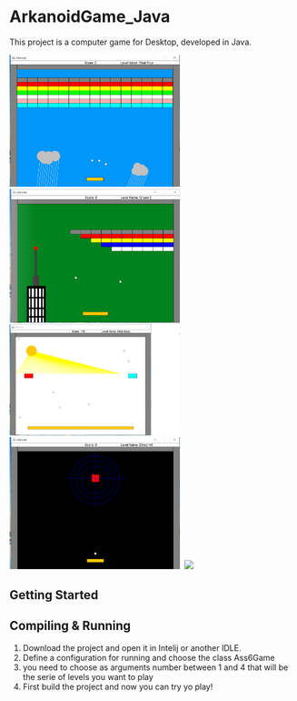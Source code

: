 # ArkanoidGame_Java

This project is a computer game for Desktop, developed in Java. 

<kbd>
  <img src="images/level4.PNG" width="300"/>
   <img src="images/level3.PNG" width="300"/>
  <img src="images/level2.PNG" width="300"/>
  <img src="images/level1.PNG" width="300"/>
  <img src="images/finalScreen.PNG.PNG" width="300"/>
</kbd>

## Getting Started

## Compiling & Running

1. Download the project and open it in Intelij or another IDLE.
2. Define a configuration for running and choose the class Ass6Game
3. you need to choose as arguments number between 1 and 4 that will be the serie of levels you want to play
4. First build the project and now you can try yo play!
